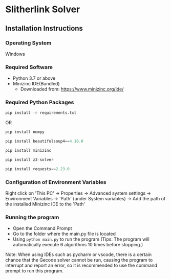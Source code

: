 # Slitherlink Solver
## Installation Instructions
### Operating System
Windows
### Required Software
* Python 3.7 or above
* Minizinc IDE(Bundled)
  * Downloaded from: https://www.minizinc.org/ide/
### Required Python Packages
```Python
pip install -r requirements.txt
```
OR
```Python
pip install numpy
```
```Python
pip install beautifulsoup4==4.10.0
```
```Python
pip install minizinc
```
```Python
pip install z3-solver
```
```Python
pip install requests==2.23.0
```
### Configuration of Environment Variables
Right click on 'This PC' -> Properties -> Advanced system settings -> Environment Variables -> 'Path' (under System variables) ->
Add the path of the installed Minizinc IDE to the 'Path'

### Running the program
* Open the Command Prompt
* Go to the folder where the main.py file is located
* Using  `python main.py` to run the program (Tips: The program will automatically execute 6 algorithms 10 times before stopping.)

Note: When using IDEs such as pycharm or vscode, there is a certain chance that the Gecode solver cannot be run, causing the program to interrupt and report an error, so it is recommended to use the command prompt to run this program.
